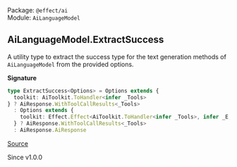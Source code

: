 Package: `@effect/ai`<br />
Module: `AiLanguageModel`<br />

## AiLanguageModel.ExtractSuccess

A utility type to extract the success type for the text generation methods
of `AiLanguageModel` from the provided options.

**Signature**

```ts
type ExtractSuccess<Options> = Options extends {
  toolkit: AiToolkit.ToHandler<infer _Tools>
} ? AiResponse.WithToolCallResults<_Tools>
  : Options extends {
    toolkit: Effect.Effect<AiToolkit.ToHandler<infer _Tools>, infer _E, infer _R>
  } ? AiResponse.WithToolCallResults<_Tools>
  : AiResponse.AiResponse
```

[Source](https://github.com/Effect-TS/effect/tree/main/packages/ai/ai/src/AiLanguageModel.ts#L144)

Since v1.0.0